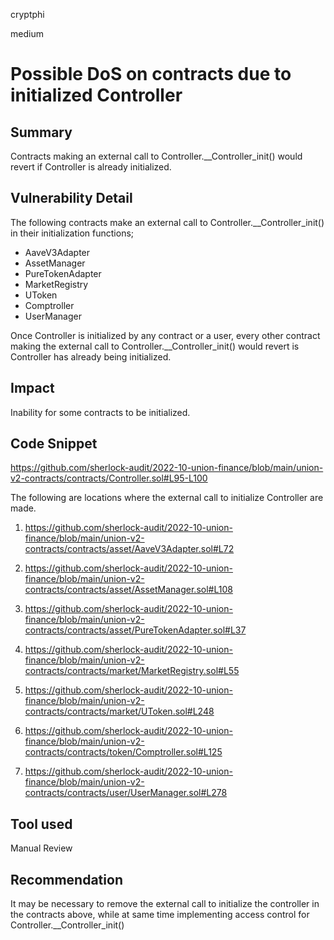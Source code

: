 cryptphi

medium

# Possible DoS on contracts due to initialized Controller

## Summary
Contracts making an external call to Controller.__Controller_init() would revert if Controller is already initialized.

## Vulnerability Detail
The following contracts make an external call to Controller.__Controller_init() in their initialization functions;

- AaveV3Adapter
- AssetManager
- PureTokenAdapter
- MarketRegistry
- UToken
- Comptroller
- UserManager

Once Controller is initialized by any contract or a user, every other contract making the external call to Controller.__Controller_init() would revert is Controller has already being initialized.

## Impact
Inability for some contracts to be initialized.

## Code Snippet
https://github.com/sherlock-audit/2022-10-union-finance/blob/main/union-v2-contracts/contracts/Controller.sol#L95-L100

The following are locations where the external call to initialize Controller are made.

1. https://github.com/sherlock-audit/2022-10-union-finance/blob/main/union-v2-contracts/contracts/asset/AaveV3Adapter.sol#L72

2. https://github.com/sherlock-audit/2022-10-union-finance/blob/main/union-v2-contracts/contracts/asset/AssetManager.sol#L108

3. https://github.com/sherlock-audit/2022-10-union-finance/blob/main/union-v2-contracts/contracts/asset/PureTokenAdapter.sol#L37
 
4. https://github.com/sherlock-audit/2022-10-union-finance/blob/main/union-v2-contracts/contracts/market/MarketRegistry.sol#L55
 
5. https://github.com/sherlock-audit/2022-10-union-finance/blob/main/union-v2-contracts/contracts/market/UToken.sol#L248
 
6. https://github.com/sherlock-audit/2022-10-union-finance/blob/main/union-v2-contracts/contracts/token/Comptroller.sol#L125

7. https://github.com/sherlock-audit/2022-10-union-finance/blob/main/union-v2-contracts/contracts/user/UserManager.sol#L278

## Tool used
Manual Review

## Recommendation
It may be necessary to remove the external call to initialize the controller in the contracts above, while at same time implementing access control for Controller.__Controller_init()
